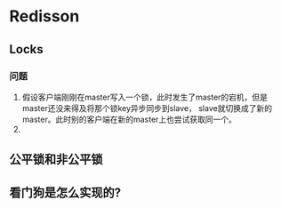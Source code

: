 # Redisson

## Locks


###  问题

1. 假设客户端刚刚在master写入一个锁，此时发生了master的宕机，但是master还没来得及将那个锁key异步同步到slave，
slave就切换成了新的master。此时别的客户端在新的master上也尝试获取同一个。
2. 


## 公平锁和非公平锁


## 看门狗是怎么实现的?

